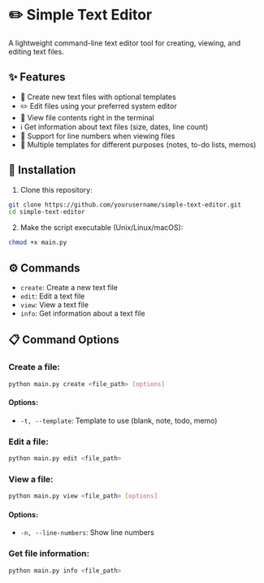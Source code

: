 # ✏️ Simple Text Editor

A lightweight command-line text editor tool for creating, viewing, and editing text files.

## ✨ Features

- 📝 Create new text files with optional templates
- ✏️ Edit files using your preferred system editor
- 👀 View file contents right in the terminal
- ℹ️ Get information about text files (size, dates, line count)
- 📄 Support for line numbers when viewing files
- 🧩 Multiple templates for different purposes (notes, to-do lists, memos)

## 🚀 Installation

1. Clone this repository:
```bash
git clone https://github.com/yourusername/simple-text-editor.git
cd simple-text-editor
```

2. Make the script executable (Unix/Linux/macOS):
```bash
chmod +x main.py
```

## ⚙️ Commands

- `create`: Create a new text file
- `edit`: Edit a text file
- `view`: View a text file
- `info`: Get information about a text file

## 📋 Command Options

### Create a file:
```bash
python main.py create <file_path> [options]
```

#### Options:

- `-t, --template`: Template to use (blank, note, todo, memo)

### Edit a file:
```bash
python main.py edit <file_path>
```

### View a file:
```bash
python main.py view <file_path> [options]
```

#### Options:

- `-n, --line-numbers`: Show line numbers

### Get file information:
```bash
python main.py info <file_path>
```



